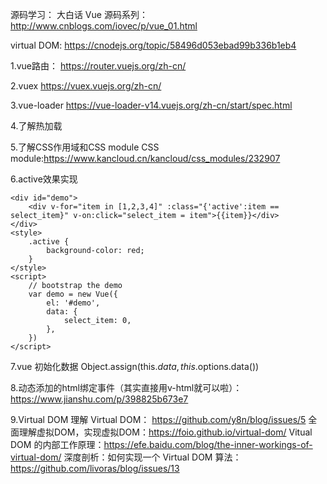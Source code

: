 源码学习：
大白话 Vue 源码系列：http://www.cnblogs.com/iovec/p/vue_01.html

virtual DOM:
https://cnodejs.org/topic/58496d053ebad99b336b1eb4

1.vue路由：
https://router.vuejs.org/zh-cn/

2.vuex
https://vuex.vuejs.org/zh-cn/

3.vue-loader
https://vue-loader-v14.vuejs.org/zh-cn/start/spec.html

4.了解热加载

5.了解CSS作用域和CSS module
    CSS module:https://www.kancloud.cn/kancloud/css_modules/232907

6.active效果实现
<!-- demo root element -->
    <div id="demo">
        <div v-for="item in [1,2,3,4]" :class="{'active':item == select_item}" v-on:click="select_item = item">{{item}}</div>
    </div>
    <style>
        .active {
            background-color: red;
        }
    </style>
    <script>
        // bootstrap the demo
        var demo = new Vue({
            el: '#demo',
            data: {
                select_item: 0,
            },
        })
    </script>

7.vue 初始化数据
 Object.assign(this.$data, this.$options.data())

8.动态添加的html绑定事件（其实直接用v-html就可以啦）：
    https://www.jianshu.com/p/398825b673e7

9.Virtual DOM
    理解 Virtual DOM： https://github.com/y8n/blog/issues/5
    全面理解虚拟DOM，实现虚拟DOM：https://foio.github.io/virtual-dom/
    Vitual DOM 的内部工作原理：https://efe.baidu.com/blog/the-inner-workings-of-virtual-dom/
    深度剖析：如何实现一个 Virtual DOM 算法：https://github.com/livoras/blog/issues/13